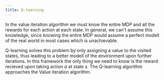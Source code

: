 ```yaml
---
title: Q-learning
---
```

In the value iteration algorithm we must know the entire MDP and all the rewards for each action at each state. In general, we can't assume this knowledge, since knowing the entire MDP would assume a perfect modell of the real world in most cases which is unachievable.

Q-learning solves this problem by only assigning a value to the visited states, thus leading to a better modell of the environment upon further iterations. In this framework the only thing we need to know is the reward recieved upon taking action $a$ at state $s$. The Q-learning algorithm approaches the Value iteration algorithm.